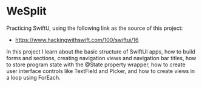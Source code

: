 # WeSplit
Practicing SwiftU, using the following link as the source of this project:
* https://www.hackingwithswift.com/100/swiftui/16


In this project I learn about the basic structure of SwiftUI apps, how to build forms and sections, creating navigation views and navigation bar titles, how to store program state with the @State property wrapper, how to create user interface controls like TextField and Picker, and how to create views in a loop using ForEach. 
